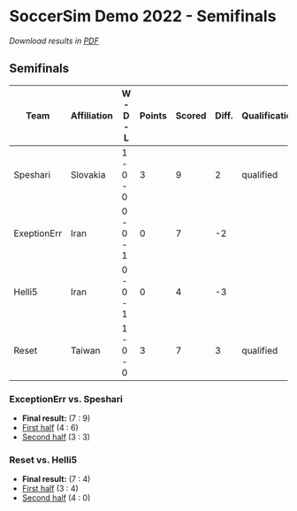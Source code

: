 # SoccerSim Demo 2022 - Semifinals

_Download results in [PDF](pdfs/demo-semifinals.pdf)_

## Semifinals
|Team       |Affiliation|W - D - L|Points|Scored |Diff.|Qualification|
|-----------|-----------|---------|------|-------|-----|-------------|
|Speshari   |Slovakia   |1 - 0 - 0|3     |9      |2    |qualified    |
|ExeptionErr|Iran       |0 - 0 - 1|0     |7      |-2   |             |
|Helli5     |Iran       |0 - 0 - 1|0     |4      |-3   |             |
|Reset      |Taiwan     |1 - 0 - 0|3     |7      |3    |qualified    |


### ExceptionErr vs. Speshari
- **Final result:** (7 : 9)
- [First half](https://robocupjuniortc.github.io/rcj-demo-2022-soccer-sim-outputs/sim2d_3_sf1-1/sim2d_3_sf1_-_1_-_Speshari_vs_ExceptionErr-20220315T232905-new.html) (4 : 6)
- [Second half](https://robocupjuniortc.github.io/rcj-demo-2022-soccer-sim-outputs/sim2d_3_sf1-2/sim2d_3_sf1_-_2_-_ExceptionErr_vs_Speshari-20220315T235930-new.html) (3 : 3)


### Reset vs. Helli5
- **Final result:** (7 : 4)
- [First half](https://robocupjuniortc.github.io/rcj-demo-2022-soccer-sim-outputs/sim2d_3_sf2-1/sim2d_3_sf2_-_1_-_Helli5_vs_Reset-20220316T002944-new.html) (3 : 4)
- [Second half](https://robocupjuniortc.github.io/rcj-demo-2022-soccer-sim-outputs/sim2d_3_sf2-2/sim2d_3_sf2_-_2_-_Reset_vs_Helli5-20220316T010109-new.html) (4 : 0)

